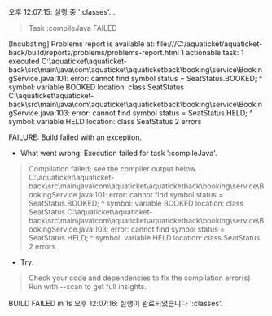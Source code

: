 오후 12:07:15: 실행 중 ':classes'…


> Task :compileJava FAILED

[Incubating] Problems report is available at: file:///C:/aquaticket/aquaticket-back/build/reports/problems/problems-report.html
1 actionable task: 1 executed
C:\aquaticket\aquaticket-back\src\main\java\com\aquaticket\aquaticketback\booking\service\BookingService.java:101: error: cannot find symbol
                status = SeatStatus.BOOKED;
                                   ^
  symbol:   variable BOOKED
  location: class SeatStatus
C:\aquaticket\aquaticket-back\src\main\java\com\aquaticket\aquaticketback\booking\service\BookingService.java:103: error: cannot find symbol
                status = SeatStatus.HELD;
                                   ^
  symbol:   variable HELD
  location: class SeatStatus
2 errors

FAILURE: Build failed with an exception.

* What went wrong:
Execution failed for task ':compileJava'.
> Compilation failed; see the compiler output below.
  C:\aquaticket\aquaticket-back\src\main\java\com\aquaticket\aquaticketback\booking\service\BookingService.java:101: error: cannot find symbol
                  status = SeatStatus.BOOKED;
                                     ^
    symbol:   variable BOOKED
    location: class SeatStatus
  C:\aquaticket\aquaticket-back\src\main\java\com\aquaticket\aquaticketback\booking\service\BookingService.java:103: error: cannot find symbol
                  status = SeatStatus.HELD;
                                     ^
    symbol:   variable HELD
    location: class SeatStatus
  2 errors

* Try:
> Check your code and dependencies to fix the compilation error(s)
> Run with --scan to get full insights.

BUILD FAILED in 1s
오후 12:07:16: 실행이 완료되었습니다 ':classes'.
